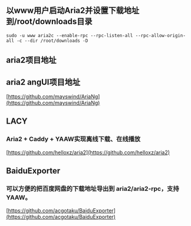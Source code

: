 ## 以www用户启动Aria2并设置下载地址到/root/downloads目录
```
sudo -u www aria2c --enable-rpc --rpc-listen-all --rpc-allow-origin-all -c --dir /root/downloads -D

```

## aria2项目地址
[](https://github.com/aria2/aria2)


## aria2 angUI项目地址
[https://github.com/mayswind/AriaNg](https://github.com/mayswind/AriaNg)

## LACY
### Aria2 + Caddy + YAAW实现离线下载、在线播放
[https://github.com/helloxz/aria2](https://github.com/helloxz/aria2)

## BaiduExporter
### 可以方便的把百度网盘的下载地址导出到 aria2/aria2-rpc，支持 YAAW。
[https://github.com/acgotaku/BaiduExporter](https://github.com/acgotaku/BaiduExporter)
